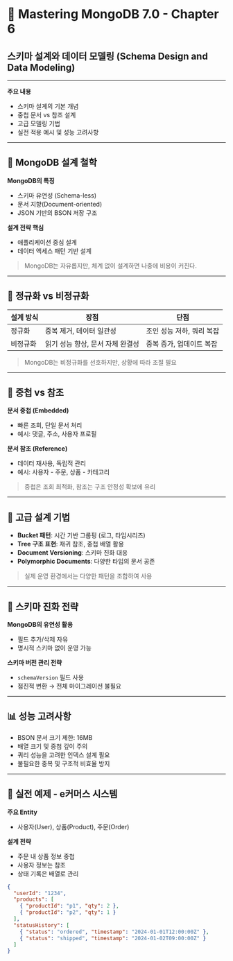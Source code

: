 # 📘 Mastering MongoDB 7.0 - Chapter 6
## 스키마 설계와 데이터 모델링 (Schema Design and Data Modeling)

---

**주요 내용**
- 스키마 설계의 기본 개념
- 중첩 문서 vs 참조 설계
- 고급 모델링 기법
- 실전 적용 예시 및 성능 고려사항

---

## 🧩 MongoDB 설계 철학

**MongoDB의 특징**
- 스키마 유연성 (Schema-less)
- 문서 지향(Document-oriented)
- JSON 기반의 BSON 저장 구조

**설계 전략 핵심**
- 애플리케이션 중심 설계
- 데이터 액세스 패턴 기반 설계

> MongoDB는 자유롭지만, 체계 없이 설계하면 나중에 비용이 커진다.

---

## 🧮 정규화 vs 비정규화

| 설계 방식 | 장점 | 단점 |
|----------|------|------|
| 정규화 | 중복 제거, 데이터 일관성 | 조인 성능 저하, 쿼리 복잡 |
| 비정규화 | 읽기 성능 향상, 문서 자체 완결성 | 중복 증가, 업데이트 복잡 |

> MongoDB는 비정규화를 선호하지만, 상황에 따라 조절 필요

---

## 🧱 중첩 vs 참조

**문서 중첩 (Embedded)**
- 빠른 조회, 단일 문서 처리
- 예시: 댓글, 주소, 사용자 프로필

**문서 참조 (Reference)**
- 데이터 재사용, 독립적 관리
- 예시: 사용자 - 주문, 상품 - 카테고리

> 중첩은 조회 최적화, 참조는 구조 안정성 확보에 유리

---

## 🧠 고급 설계 기법

- **Bucket 패턴**: 시간 기반 그룹핑 (로그, 타임시리즈)
- **Tree 구조 표현**: 재귀 참조, 중첩 배열 활용
- **Document Versioning**: 스키마 진화 대응
- **Polymorphic Documents**: 다양한 타입의 문서 공존

> 실제 운영 환경에서는 다양한 패턴을 조합하여 사용

---

## 📂 스키마 진화 전략

**MongoDB의 유연성 활용**
- 필드 추가/삭제 자유
- 명시적 스키마 없이 운영 가능

**스키마 버전 관리 전략**
- `schemaVersion` 필드 사용
- 점진적 변환 → 전체 마이그레이션 불필요

---

## 📊 성능 고려사항

- BSON 문서 크기 제한: 16MB
- 배열 크기 및 중첩 깊이 주의
- 쿼리 성능을 고려한 인덱스 설계 필요
- 불필요한 중복 및 구조적 비효율 방지

---

## 🛒 실전 예제 - e커머스 시스템

**주요 Entity**
- 사용자(User), 상품(Product), 주문(Order)

**설계 전략**
- 주문 내 상품 정보 중첩
- 사용자 정보는 참조
- 상태 기록은 배열로 관리

```json
{
  "userId": "1234",
  "products": [
    { "productId": "p1", "qty": 2 },
    { "productId": "p2", "qty": 1 }
  ],
  "statusHistory": [
    { "status": "ordered", "timestamp": "2024-01-01T12:00:00Z" },
    { "status": "shipped", "timestamp": "2024-01-02T09:00:00Z" }
  ]
}